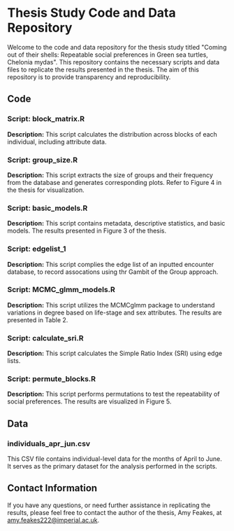 # Thesis Study Code and Data Repository

Welcome to the code and data repository for the thesis study titled "Coming out of their shells: Repeatable social preferences in Green sea turtles, Chelonia mydas". This repository contains the necessary scripts and data files to replicate the results presented in the thesis. The aim of this repository is to provide transparency and reproducibility. 

## Code

### Script: block_matrix.R
**Description:** This script calculates the distribution across blocks of each individual, including attribute data.

### Script: group_size.R
**Description:** This script extracts the size of groups and their frequency from the database and generates corresponding plots. Refer to Figure 4 in the thesis for visualization.

### Script: basic_models.R
**Description:** This script contains metadata, descriptive statistics, and basic models. The results presented in Figure 3 of the thesis.

### Script: edgelist_1
**Description:** This script complies the edge list of an inputted encounter database, to record assocations using thr Gambit of the Group approach.

### Script: MCMC_glmm_models.R
**Description:** This script utilizes the MCMCglmm package to understand variations in degree based on life-stage and sex attributes. The results are presented in Table 2.

### Script: calculate_sri.R
**Description:** This script calculates the Simple Ratio Index (SRI) using edge lists.

### Script: permute_blocks.R
**Description:** This script performs permutations to test the repeatability of social preferences. The results are visualized in Figure 5.


## Data

### individuals_apr_jun.csv
This CSV file contains individual-level data for the months of April to June. It serves as the primary dataset for the analysis performed in the scripts.


## Contact Information

If you have any questions, or need further assistance in replicating the results, please feel free to contact the author of the thesis, Amy Feakes, at amy.feakes222@imperial.ac.uk.
